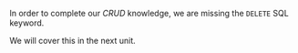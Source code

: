 In order to complete our _CRUD_ knowledge, we are missing the `DELETE` SQL keyword. 

We will cover this in the next unit.
